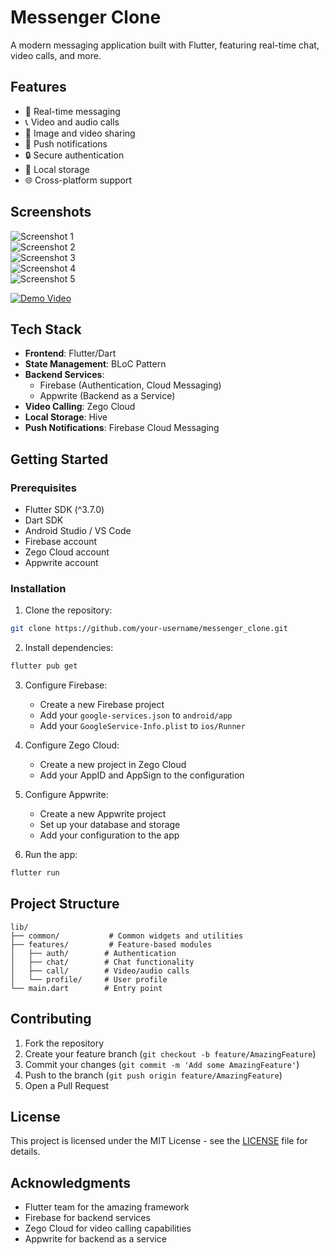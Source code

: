 # Messenger Clone

A modern messaging application built with Flutter, featuring real-time chat, video calls, and more.

## Features

- 💬 Real-time messaging
- 📞 Video and audio calls
- 📸 Image and video sharing
- 🔔 Push notifications
- 🔒 Secure authentication
- 💾 Local storage
- 🌐 Cross-platform support

## Screenshots

![Screenshot 1](assets/images/Picture1.png)  
![Screenshot 2](assets/images/Picture2.png)  
![Screenshot 3](assets/images/Picture3.png)  
![Screenshot 4](assets/images/Picture4.png)  
![Screenshot 5](assets/images/Picture5.png)  
 
[![Demo Video](assets/screenshots/thumbnail.png)](https://drive.google.com/drive/folders/1Za7tzsPghMiUbhfunv1jIfZL3whDdk5k?fbclid=IwY2xjawK7QgpleHRuA2FlbQIxMQABHuzj4MWeE5kLy-B_wyQeTcKqXJwdG9nKNAOW78S2ts5tUTlFdOPg58PJ-ECi_aem_Eu32XxNyCOk_XGqCf4WWxQ)

## Tech Stack

- **Frontend**: Flutter/Dart
- **State Management**: BLoC Pattern
- **Backend Services**: 
  - Firebase (Authentication, Cloud Messaging)
  - Appwrite (Backend as a Service)
- **Video Calling**: Zego Cloud
- **Local Storage**: Hive
- **Push Notifications**: Firebase Cloud Messaging

## Getting Started

### Prerequisites

- Flutter SDK (^3.7.0)
- Dart SDK
- Android Studio / VS Code
- Firebase account
- Zego Cloud account
- Appwrite account

### Installation

1. Clone the repository:
```bash
git clone https://github.com/your-username/messenger_clone.git
```

2. Install dependencies:
```bash
flutter pub get
```

3. Configure Firebase:
   - Create a new Firebase project
   - Add your `google-services.json` to `android/app`
   - Add your `GoogleService-Info.plist` to `ios/Runner`

4. Configure Zego Cloud:
   - Create a new project in Zego Cloud
   - Add your AppID and AppSign to the configuration

5. Configure Appwrite:
   - Create a new Appwrite project
   - Set up your database and storage
   - Add your configuration to the app

6. Run the app:
```bash
flutter run
```

## Project Structure

```
lib/
├── common/           # Common widgets and utilities
├── features/         # Feature-based modules
│   ├── auth/        # Authentication
│   ├── chat/        # Chat functionality
│   ├── call/        # Video/audio calls
│   └── profile/     # User profile
└── main.dart        # Entry point
```

## Contributing

1. Fork the repository
2. Create your feature branch (`git checkout -b feature/AmazingFeature`)
3. Commit your changes (`git commit -m 'Add some AmazingFeature'`)
4. Push to the branch (`git push origin feature/AmazingFeature`)
5. Open a Pull Request

## License

This project is licensed under the MIT License - see the [LICENSE](LICENSE) file for details.

## Acknowledgments

- Flutter team for the amazing framework
- Firebase for backend services
- Zego Cloud for video calling capabilities
- Appwrite for backend as a service
